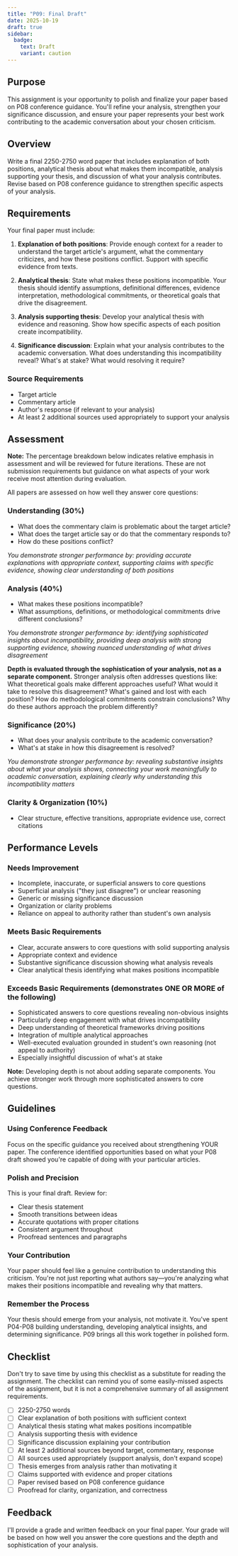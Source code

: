 ```yaml
---
title: "P09: Final Draft"
date: 2025-10-19
draft: true
sidebar:
  badge:
    text: Draft
    variant: caution
---
```


## Purpose

This assignment is your opportunity to polish and finalize your paper based on P08 conference guidance. You'll refine your analysis, strengthen your significance discussion, and ensure your paper represents your best work contributing to the academic conversation about your chosen criticism.

## Overview

Write a final 2250-2750 word paper that includes explanation of both positions, analytical thesis about what makes them incompatible, analysis supporting your thesis, and discussion of what your analysis contributes. Revise based on P08 conference guidance to strengthen specific aspects of your analysis.

## Requirements

Your final paper must include:

1. **Explanation of both positions**: Provide enough context for a reader to understand the target article's argument, what the commentary criticizes, and how these positions conflict. Support with specific evidence from texts.

2. **Analytical thesis**: State what makes these positions incompatible. Your thesis should identify assumptions, definitional differences, evidence interpretation, methodological commitments, or theoretical goals that drive the disagreement.

3. **Analysis supporting thesis**: Develop your analytical thesis with evidence and reasoning. Show how specific aspects of each position create incompatibility.

4. **Significance discussion**: Explain what your analysis contributes to the academic conversation. What does understanding this incompatibility reveal? What's at stake? What would resolving it require?

### Source Requirements

- Target article
- Commentary article
- Author's response (if relevant to your analysis)
- At least 2 additional sources used appropriately to support your analysis

## Assessment

**Note:** The percentage breakdown below indicates relative emphasis in assessment and will be reviewed for future iterations. These are not submission requirements but guidance on what aspects of your work receive most attention during evaluation.

All papers are assessed on how well they answer core questions:

### Understanding (30%)
- What does the commentary claim is problematic about the target article?
- What does the target article say or do that the commentary responds to?
- How do these positions conflict?

*You demonstrate stronger performance by: providing accurate explanations with appropriate context, supporting claims with specific evidence, showing clear understanding of both positions*

### Analysis (40%)
- What makes these positions incompatible?
- What assumptions, definitions, or methodological commitments drive different conclusions?

*You demonstrate stronger performance by: identifying sophisticated insights about incompatibility, providing deep analysis with strong supporting evidence, showing nuanced understanding of what drives disagreement*

**Depth is evaluated through the sophistication of your analysis, not as a separate component.** Stronger analysis often addresses questions like: What theoretical goals make different approaches useful? What would it take to resolve this disagreement? What's gained and lost with each position? How do methodological commitments constrain conclusions? Why do these authors approach the problem differently?

### Significance (20%)
- What does your analysis contribute to the academic conversation?
- What's at stake in how this disagreement is resolved?

*You demonstrate stronger performance by: revealing substantive insights about what your analysis shows, connecting your work meaningfully to academic conversation, explaining clearly why understanding this incompatibility matters*

### Clarity & Organization (10%)
- Clear structure, effective transitions, appropriate evidence use, correct citations

## Performance Levels

### Needs Improvement
- Incomplete, inaccurate, or superficial answers to core questions
- Superficial analysis ("they just disagree") or unclear reasoning
- Generic or missing significance discussion
- Organization or clarity problems
- Reliance on appeal to authority rather than student's own analysis

### Meets Basic Requirements
- Clear, accurate answers to core questions with solid supporting analysis
- Appropriate context and evidence
- Substantive significance discussion showing what analysis reveals
- Clear analytical thesis identifying what makes positions incompatible

### Exceeds Basic Requirements (demonstrates ONE OR MORE of the following)
- Sophisticated answers to core questions revealing non-obvious insights
- Particularly deep engagement with what drives incompatibility
- Deep understanding of theoretical frameworks driving positions
- Integration of multiple analytical approaches
- Well-executed evaluation grounded in student's own reasoning (not appeal to authority)
- Especially insightful discussion of what's at stake

**Note:** Developing depth is not about adding separate components. You achieve stronger work through more sophisticated answers to core questions.

## Guidelines

### Using Conference Feedback

Focus on the specific guidance you received about strengthening YOUR paper. The conference identified opportunities based on what your P08 draft showed you're capable of doing with your particular articles.

### Polish and Precision

This is your final draft. Review for:
- Clear thesis statement
- Smooth transitions between ideas
- Accurate quotations with proper citations
- Consistent argument throughout
- Proofread sentences and paragraphs

### Your Contribution

Your paper should feel like a genuine contribution to understanding this criticism. You're not just reporting what authors say—you're analyzing what makes their positions incompatible and revealing why that matters.

### Remember the Process

Your thesis should emerge from your analysis, not motivate it. You've spent P04-P08 building understanding, developing analytical insights, and determining significance. P09 brings all this work together in polished form.

## Checklist

Don't try to save time by using this checklist as a substitute for reading the assignment. The checklist can remind you of some easily-missed aspects of the assignment, but it is not a comprehensive summary of all assignment requirements.

- [ ] 2250-2750 words
- [ ] Clear explanation of both positions with sufficient context
- [ ] Analytical thesis stating what makes positions incompatible
- [ ] Analysis supporting thesis with evidence
- [ ] Significance discussion explaining your contribution
- [ ] At least 2 additional sources beyond target, commentary, response
- [ ] All sources used appropriately (support analysis, don't expand scope)
- [ ] Thesis emerges from analysis rather than motivating it
- [ ] Claims supported with evidence and proper citations
- [ ] Paper revised based on P08 conference guidance
- [ ] Proofread for clarity, organization, and correctness

## Feedback

I'll provide a grade and written feedback on your final paper. Your grade will be based on how well you answer the core questions and the depth and sophistication of your analysis.
